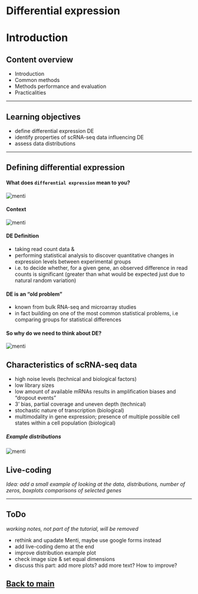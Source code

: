 Differential expression
================

# Introduction

## Content overview

  - Introduction
  - Common methods
  - Methods performance and evaluation
  - Practicalities

-----

## Learning objectives

  - define differential expression DE
  - identify properties of scRNA-seq data influencing DE
  - assess data distributions

-----

## Defining differential expression

#### What does `differential expression` mean to you?

![menti](session-de-files/images/intro-menti-01.png)

#### Context

![menti](session-de-files/images/intro-de-overview-02.png)

#### DE Definition

  - taking read count data &
  - performing statistical analysis to discover quantitative changes in
    expression levels between experimental groups
  - i.e. to decide whether, for a given gene, an observed difference in
    read counts is significant (greater than what would be expected just
    due to natural random variation)

#### DE is an “old problem”

  - known from bulk RNA-seq and microarray studies
  - in fact building on one of the most common statistical problems, i.e
    comparing groups for statistical differences

#### So why do we need to think about DE?

![menti](session-de-files/images/intro-menti-01.png)

## Characteristics of scRNA-seq data

  - high noise levels (technical and biological factors)
  - low library sizes
  - low amount of available mRNAs results in amplification biases and
    “dropout events”
  - 3’ bias, partial coverage and uneven depth (technical)
  - stochastic nature of transcription (biological)
  - multimodality in gene expression; presence of multiple possible cell
    states within a cell population (biological)

##### Example distributions

![menti](session-de-files/images/intro-distributions.png)

## Live-coding

*Idea: add a small example of looking at the data, distributions, number
of zeros, boxplots comparisons of selected genes*

-----

## ToDo

*working notes, not part of the tutorial, will be removed*

  - rethink and upadate Menti, maybe use google forms instead
  - add live-coding demo at the end
  - improve distribution example plot
  - check image size & set equal dimensions
  - discuss this part: add more plots? add more text? How to improve?

## [Back to main](../README.md)
